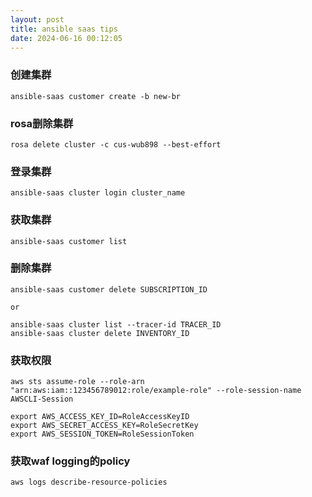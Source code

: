 ```yaml
---
layout: post
title: ansible saas tips
date: 2024-06-16 00:12:05
---
```


### 创建集群

```
ansible-saas customer create -b new-br
```

### rosa删除集群

```
rosa delete cluster -c cus-wub898 --best-effort
```

### 登录集群

```
ansible-saas cluster login cluster_name
```

### 获取集群

```
ansible-saas customer list
```

### 删除集群

```
ansible-saas customer delete SUBSCRIPTION_ID

or

ansible-saas cluster list --tracer-id TRACER_ID
ansible-saas cluster delete INVENTORY_ID
```

### 获取权限

```
aws sts assume-role --role-arn "arn:aws:iam::123456789012:role/example-role" --role-session-name AWSCLI-Session

export AWS_ACCESS_KEY_ID=RoleAccessKeyID
export AWS_SECRET_ACCESS_KEY=RoleSecretKey
export AWS_SESSION_TOKEN=RoleSessionToken
```

### 获取waf logging的policy

```
aws logs describe-resource-policies
```

